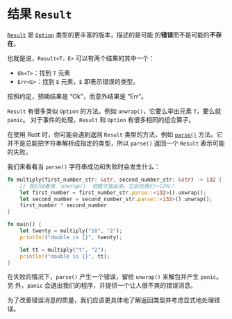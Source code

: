 # 结果 `Result`

[`Result`][result] 是 [`Option`][option] 类型的更丰富的版本，描述的是可能
的**错误**而不是可能的**不存在**。

也就是说，`Result<T，E>` 可以有两个结果的其中一个：

* `Ok<T>`：找到 `T` 元素
* `Err<E>`：找到 `E` 元素，`E` 即表示错误的类型。

按照约定，预期结果是 “Ok”，而意外结果是 “Err”。

`Result` 有很多类似 `Option` 的方法。例如 `unwrap()`，它要么举出元素
`T`，要么就 `panic`。 对于事件的处理，`Result` 和 `Option` 有很多相同的组合算子。

在使用 Rust 时，你可能会遇到返回 `Result` 类型的方法，例如 [`parse()`][parse]
方法。它并不是总能把字符串解析成指定的类型，所以 `parse()` 返回一个
`Result` 表示可能的失败。

我们来看看当 `parse()` 字符串成功和失败时会发生什么：

```rust
fn multiply(first_number_str: &str, second_number_str: &str) -> i32 {
    // 我们试着用 `unwrap()` 把数字放出来。它会咬我们一口吗？
    let first_number = first_number_str.parse::<i32>().unwrap();
    let second_number = second_number_str.parse::<i32>().unwrap();
    first_number * second_number
}

fn main() {
    let twenty = multiply("10", "2");
    println!("double is {}", twenty);

    let tt = multiply("t", "2");
    println!("double is {}", tt);
}
```

在失败的情况下，`parse()` 产生一个错误，留给 `unwrap()` 来解包并产生 `panic`。另
外，`panic` 会退出我们的程序，并提供一个让人很不爽的错误消息。

为了改善错误消息的质量，我们应该更具体地了解返回类型并考虑显式地处理错误。

[option]: https://doc.rust-lang.org/std/option/enum.Option.html
[result]: https://doc.rust-lang.org/std/result/enum.Result.html
[parse]: https://doc.rust-lang.org/std/primitive.str.html#method.parse
[`Debug`]: https://doc.rust-lang.org/std/fmt/trait.Debug.html
[the following section]: result/early_returns.md

